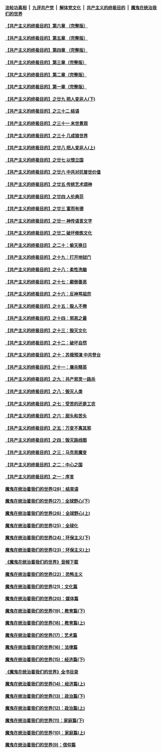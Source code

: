 ####  [法轮功真相](../../../../basic/blob/master/README.md?t=04260131) &nbsp;|&nbsp; [九评共产党](../../../../9ping.md/blob/master/README.md?t=04260131) &nbsp;|&nbsp; [解体党文化](../../../../jtdwh.md/blob/master/README.md?t=04260131)  &nbsp;|&nbsp; [共产主义的终极目的](../../../../gczydzjmd.md/blob/master/README.md?t=04260131) &nbsp;|&nbsp; [魔鬼在统治我们的世界](../../../../mgztzwmdsj.md/blob/master/README.md?t=04260131) 

#### [【共产主义的终极目的】第六章 （完整版）](../pages/nsc422/n11428913.md?t=04260131) 

#### [【共产主义的终极目的】第五章 （完整版）](../pages/nsc422/n11428912.md?t=04260131) 

#### [【共产主义的终极目的】第四章 （完整版）](../pages/nsc422/n11428907.md?t=04260131) 

#### [【共产主义的终极目的】第三章（完整版）](../pages/nsc422/n11428848.md?t=04260131) 

#### [【共产主义的终极目的】第二章（完整版）](../pages/nsc422/n11428831.md?t=04260131) 

#### [【共产主义的终极目的】第一章（完整版）](../pages/nsc422/n11417651.md?t=04260131) 

#### [【共产主义的终极目的】之廿九 把人变非人(下)](../pages/nsc422/n11344140.md?t=04260131) 

#### [【共产主义的终极目的】之三十二 结语](../pages/nsc422/n11360535.md?t=04260131) 

#### [【共产主义的终极目的】之三十一 末世景观](../pages/nsc422/n11351129.md?t=04260131) 

#### [【共产主义的终极目的】之三十 几成狼世界](../pages/nsc422/n11348280.md?t=04260131) 

#### [【共产主义的终极目的】之廿八 把人变非人(上)](../pages/nsc422/n11340492.md?t=04260131) 

#### [【共产主义的终极目的】之廿七 以恨立国](../pages/nsc422/n11336944.md?t=04260131) 

#### [【共产主义的终极目的】之廿六 中共对抗普世价值](../pages/nsc422/n11324785.md?t=04260131) 

#### [【共产主义的终极目的】之廿五 传统艺术颂神](../pages/nsc422/n11296396.md?t=04260131) 

#### [【共产主义的终极目的】之廿四 人伦典范](../pages/nsc422/n11296397.md?t=04260131) 

#### [【共产主义的终极目的】之廿三 富而有德](../pages/nsc422/n11283598.md?t=04260131) 

#### [【共产主义的终极目的】之廿一 神传语言文字](../pages/nsc422/n11263265.md?t=04260131) 

#### [【共产主义的终极目的】之廿二 破坏修炼文化](../pages/nsc422/n11245728.md?t=04260131) 

#### [【共产主义的终极目的】之二十：偷天换日](../pages/nsc422/n11238846.md?t=04260131) 

#### [【共产主义的终极目的】之十九：打开地狱门](../pages/nsc422/n11206376.md?t=04260131) 

#### [【共产主义的终极目的】之十八：柔性洗脑](../pages/nsc422/n11199994.md?t=04260131) 

#### [【共产主义的终极目的】之十七：颠倒善恶](../pages/nsc422/n11179782.md?t=04260131) 

#### [【共产主义的终极目的】之十六：反神骂祖宗](../pages/nsc422/n11166798.md?t=04260131) 

#### [【共产主义的终极目的】之十五：毁人不倦](../pages/nsc422/n11166792.md?t=04260131) 

#### [【共产主义的终极目的】之十四：邪恶之最](../pages/nsc422/n11150249.md?t=04260131) 

#### [【共产主义的终极目的】之十三：毁灭文化](../pages/nsc422/n11135227.md?t=04260131) 

#### [【共产主义的终极目的】之十二：破坏自然](../pages/nsc422/n11135214.md?t=04260131) 

#### [【共产主义的终极目的】之十：苏俄预演 中共登台](../pages/nsc422/n11118424.md?t=04260131) 

#### [【共产主义的终极目的】之十一：屠杀精英](../pages/nsc422/n11118442.md?t=04260131) 

#### [【共产主义的终极目的】之九：共产邪灵一路杀](../pages/nsc422/n11114139.md?t=04260131) 

#### [【共产主义的终极目的】之八：毁灭人类](../pages/nsc422/n11108503.md?t=04260131) 

#### [【共产主义的终极目的】之七：受苦的还是工农](../pages/nsc422/n11101809.md?t=04260131) 

#### [【共产主义的终极目的】之六：甜头和苦头](../pages/nsc422/n11096971.md?t=04260131) 

#### [【共产主义的终极目的】之五：万变不离其邪](../pages/nsc422/n11091285.md?t=04260131) 

#### [【共产主义的终极目的】之四：毁灭路线图](../pages/nsc422/n11086284.md?t=04260131) 

#### [【共产主义的终极目的】之三：马克思魔变](../pages/nsc422/n11061941.md?t=04260131) 

#### [【共产主义的终极目的】之二：中心之国](../pages/nsc422/n11047728.md?t=04260131) 

#### [【共产主义的终极目的】之一：序言](../pages/nsc422/n11086077.md?t=04260131) 

#### [魔鬼在统治着我们的世界(28)：结束语](../pages/nsc422/n10936246.md?t=04260131) 

#### [魔鬼在统治着我们的世界(27)：全球野心(下)](../pages/nsc422/n10928319.md?t=04260131) 

#### [魔鬼在统治着我们的世界(26)：全球野心(上)](../pages/nsc422/n10900318.md?t=04260131) 

#### [魔鬼在统治着我们的世界(25)：全球化](../pages/nsc422/n10788205.md?t=04260131) 

#### [魔鬼在统治着我们的世界(24)：环保主义(下)](../pages/nsc422/n10695307.md?t=04260131) 

#### [魔鬼在统治着我们的世界(23)：环保主义(上)](../pages/nsc422/n10688613.md?t=04260131) 

#### [《魔鬼在统治着我们的世界》音频下载](../pages/nsc422/n10635553.md?t=04260131) 

#### [魔鬼在统治着我们的世界(22)：恐怖主义](../pages/nsc422/n10614727.md?t=04260131) 

#### [魔鬼在统治着我们的世界(21)：文化篇](../pages/nsc422/n10597706.md?t=04260131) 

#### [魔鬼在统治着我们的世界(20)：媒体篇](../pages/nsc422/n10586579.md?t=04260131) 

#### [魔鬼在统治着我们的世界(19)：教育篇(下)](../pages/nsc422/n10564808.md?t=04260131) 

#### [魔鬼在统治着我们的世界(18)：教育篇(上)](../pages/nsc422/n10526970.md?t=04260131) 

#### [魔鬼在统治着我们的世界(17)：艺术篇](../pages/nsc422/n10499093.md?t=04260131) 

#### [魔鬼在统治着我们的世界(16)：法律篇](../pages/nsc422/n10485969.md?t=04260131) 

#### [魔鬼在统治着我们的世界(15)：经济篇(下)](../pages/nsc422/n10469975.md?t=04260131) 

#### [《魔鬼在统治着我们的世界》全书目录](../pages/nsc422/n10464261.md?t=04260131) 

#### [魔鬼在统治着我们的世界(14)：经济篇(上)](../pages/nsc422/n10457370.md?t=04260131) 

#### [魔鬼在统治着我们的世界(13)：政治篇(下)](../pages/nsc422/n10448270.md?t=04260131) 

#### [魔鬼在统治着我们的世界(12)：政治篇(上)](../pages/nsc422/n10444576.md?t=04260131) 

#### [魔鬼在统治着我们的世界(11)：家庭篇(下)](../pages/nsc422/n10440961.md?t=04260131) 

#### [魔鬼在统治着我们的世界(10)：家庭篇(上)](../pages/nsc422/n10435448.md?t=04260131) 

#### [魔鬼在统治着我们的世界(9)：信仰篇](../pages/nsc422/n10432159.md?t=04260131) 

